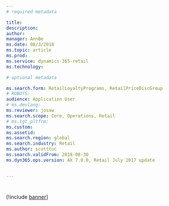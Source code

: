 ```yaml
---
# required metadata

title: 
description:
author: 
manager: AnnBe
ms.date: 08/3/2018
ms.topic: article
ms.prod: 
ms.service: dynamics-365-retail
ms.technology: 

# optional metadata

ms.search.form: RetailLoyaltyPrograms, RetailPriceDiscGroup
# ROBOTS: 
audience: Application User
# ms.devlang: 
ms.reviewer: josaw
ms.search.scope: Core, Operations, Retail
# ms.tgt_pltfrm: 
ms.custom: 
ms.assetid: 
ms.search.region: global
ms.search.industry: Retail
ms.author: scotttuc
ms.search.validFrom: 2018-08-30
ms.dyn365.ops.version: AX 7.0.0, Retail July 2017 update


---
```


# 

[!include [banner](includes/banner.md)]
